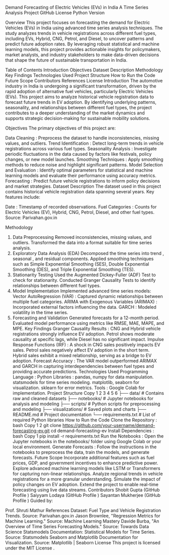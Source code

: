 Demand Forecasting of Electric Vehicles (EVs) in India
A Time Series Analysis Project
GitHub License
Python Version

Overview
This project focuses on forecasting the demand for Electric Vehicles (EVs) in India using advanced time series analysis techniques. The study analyzes trends in vehicle registrations across different fuel types, including EVs, Hybrid, CNG, Petrol, and Diesel, to uncover patterns and predict future adoption rates. By leveraging robust statistical and machine learning models, this project provides actionable insights for policymakers, market analysts, and industry stakeholders to make data-driven decisions that shape the future of sustainable transportation in India.

Table of Contents
Introduction
Objectives
Dataset Description
Methodology
Key Findings
Technologies Used
Project Structure
How to Run the Code
Future Scope
Contributors
References
License
Introduction
The automotive industry in India is undergoing a significant transformation, driven by the rapid adoption of alternative fuel vehicles, particularly Electric Vehicles (EVs). This project aims to analyze historical vehicle registration data to forecast future trends in EV adoption. By identifying underlying patterns, seasonality, and relationships between different fuel types, the project contributes to a deeper understanding of the market dynamics and supports strategic decision-making for sustainable mobility solutions.

Objectives
The primary objectives of this project are:

Data Cleaning : Preprocess the dataset to handle inconsistencies, missing values, and outliers.
Trend Identification : Detect long-term trends in vehicle registrations across various fuel types.
Seasonality Analysis : Investigate periodic fluctuations in the data caused by factors like festivals, policy changes, or new model launches.
Smoothing Techniques : Apply smoothing methods to reduce noise and highlight significant patterns.
Model Selection and Evaluation : Identify optimal parameters for statistical and machine learning models and evaluate their performance using accuracy metrics.
Forecasting : Predict future vehicle registrations to inform policy decisions and market strategies.
Dataset Description
The dataset used in this project contains historical vehicle registration data spanning several years. Key features include:

Date : Timestamp of recorded observations.
Fuel Categories : Counts for Electric Vehicles (EV), Hybrid, CNG, Petrol, Diesel, and other fuel types.
Source: Parivahan.gov.in

Methodology
1. Data Preprocessing
Removed inconsistencies, missing values, and outliers.
Transformed the data into a format suitable for time series analysis.
2. Exploratory Data Analysis (EDA)
Decomposed the time series into trend , seasonal , and residual components.
Applied smoothing techniques such as Simple Exponential Smoothing (SES), Double Exponential Smoothing (DES), and Triple Exponential Smoothing (TES).
3. Stationarity Testing
Used the Augmented Dickey-Fuller (ADF) Test to check for stationarity.
Conducted Granger Causality Tests to identify relationships between different fuel types.
4. Model Implementation
Implemented advanced time series models:
Vector AutoRegression (VAR) : Captured dynamic relationships between multiple fuel categories.
ARIMA with Exogenous Variables (ARIMAX) : Incorporated external factors influencing the data.
GARCH : Modeled volatility in the time series.
5. Forecasting and Validation
Generated forecasts for a 12-month period.
Evaluated model performance using metrics like RMSE, MAE, MAPE, and MPE.
Key Findings
Granger Causality Results :
CNG and Hybrid vehicle registrations strongly influence EV adoption.
Petrol shows moderate causality at specific lags, while Diesel has no significant impact.
Impulse Response Functions (IRF) :
A shock in CNG sales positively impacts EV sales.
Petrol sales negatively affect EV adoption in the short term.
Hybrid sales exhibit a mixed relationship, serving as a bridge to EV adoption.
Forecast Accuracy :
The VAR model outperformed ARIMAX and GARCH in capturing interdependencies between fuel types and providing accurate predictions.
Technologies Used
Programming Language : Python
Libraries :
pandas, numpy for data manipulation.
statsmodels for time series modeling.
matplotlib, seaborn for visualization.
sklearn for error metrics.
Tools : Google Colab for implementation.
Project Structure
Copy
1
2
3
4
5
6
├── data/                  # Contains raw and cleaned datasets
├── notebooks/             # Jupyter notebooks for analysis and modeling
├── scripts/               # Python scripts for preprocessing and modeling
├── visualizations/        # Saved plots and charts
├── README.md              # Project documentation
└── requirements.txt       # List of required Python libraries
How to Run the Code
Clone the Repository :
bash
Copy
1
2
git clone https://github.com/your-username/demand-forecasting-ev.git
cd demand-forecasting-ev
Install Dependencies :
bash
Copy
1
pip install -r requirements.txt
Run the Notebooks :
Open the Jupyter notebooks in the notebooks/ folder using Google Colab or your local environment.
Generate Forecasts :
Follow the instructions in the notebooks to preprocess the data, train the models, and generate forecasts.
Future Scope
Incorporate additional features such as fuel prices, GDP, and government incentives to enhance predictive power.
Explore advanced machine learning models like LSTM or Transformers for capturing non-linear relationships.
Analyze regional trends in vehicle registrations for a more granular understanding.
Simulate the impact of policy changes on EV adoption.
Extend the project to enable real-time forecasting using live data streams.
Contributors
Shobit Gupta (GitHub Profile )
Saiyyam Lodaya (GitHub Profile )
Sayantan Mukherjee (GitHub Profile )
Guided by:

Prof. Shruti Mathur
References
Dataset: Fuel Type and Vehicle Registration Trends.
Source: Parivahan.gov.in
Jason Brownlee, "Regression Metrics for Machine Learning."
Source: Machine Learning Mastery
Davide Burba, "An Overview of Time Series Forecasting Models."
Source: Towards Data Science
Statsmodels Documentation: Statistical Models for Time Series.
Source: Statsmodels
Seaborn and Matplotlib Documentation for Visualization.
Source: Matplotlib | Seaborn
License
This project is licensed under the MIT License .




